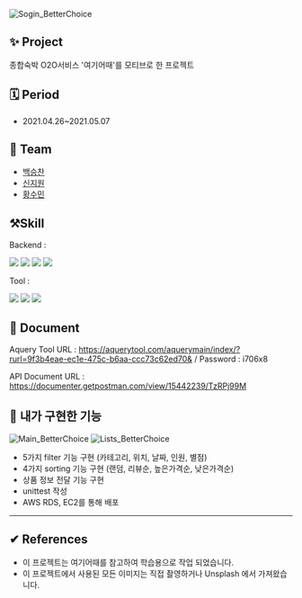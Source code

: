 ![Sogin_BetterChoice](https://user-images.githubusercontent.com/74173368/128132514-9200363d-240c-4e67-935a-51fa71e78184.gif)


## ✨ Project
종합숙박 O2O서비스 '여기어때'를 모티브로 한 프로젝트

## 🗓 Period
- 2021.04.26~2021.05.07

## 👫 Team
- [백승찬](https://github.com/poketsc)
- [신지원](https://github.com/jeewonn)
- [황수민](https://github.com/miniming)

## ⚒️Skill
Backend : <p><img src="https://img.shields.io/badge/Python-3766AB?style=flat-square&logo=Python&logoColor=white"/>
<img src="https://img.shields.io/badge/Django-092E20?style=flat-square&logo=Django&logoColor=white"/>
<img src="https://img.shields.io/badge/MySQL-4479A1?style=flat-square&logo=MySQL&logoColor=white"/>
<img src="https://img.shields.io/badge/AWS-232F3E?style=flat-square&logo=AWS&logoColor=white"/></p>
Tool : <p><img src="https://img.shields.io/badge/Slack-4A154B?style=flat-square&logo=Slack&logoColor=white"/>
<img src="https://img.shields.io/badge/Git-F05032?style=flat-square&logo=Git&logoColor=white"/>
<img src="https://img.shields.io/badge/Trello-0052CC?style=flat-square&logo=Trello&logoColor=white"/></p>

## 📑 Document
Aquery Tool URL : https://aquerytool.com/aquerymain/index/?rurl=9f3b4eae-ec1e-475c-b6aa-ccc73c62ed70& / Password : i706x8

API Document URL : https://documenter.getpostman.com/view/15442239/TzRPj99M


## 📝 내가 구현한 기능
![Main_BetterChoice](https://user-images.githubusercontent.com/74173368/128132718-9fb75f72-abaf-419e-b8e9-57da93366b03.gif)
![Lists_BetterChoice](https://user-images.githubusercontent.com/74173368/128132733-710eb8b9-1750-4188-8cbc-002d3bff168f.gif)
- 5가지 filter 기능 구현 (카테고리, 위치, 날짜, 인원, 별점)
- 4가지 sorting 기능 구현 (랜덤, 리뷰순, 높은가격순, 낮은가격순)
- 상품 정보 전달 기능 구현
- unittest 작성
- AWS RDS, EC2를 통해 배포

-------------------
## ✔︎ References
- 이 프로젝트는 여기어때를 참고하여 학습용으로 작업 되었습니다.
- 이 프로젝트에서 사용된 모든 이미지는 직접 촬영하거나 Unsplash 에서 가져왔습니다.
